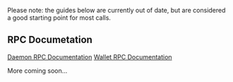 <div class="guides">

<div class="center-xs container description">
<p class="text-center">Please note: the guides below are currently out of date, but are considered a good starting point for most calls. </p>
</div>

<section class="container full">
    <div class="info-block">
        <h2>RPC Documetation</h2>
<div markdown="1">

[Daemon RPC Documentation](daemon-rpc.html)
[Wallet RPC Documentation](wallet-rpc.html)

More coming soon...
</div>
    </div>
</section>
</div>
